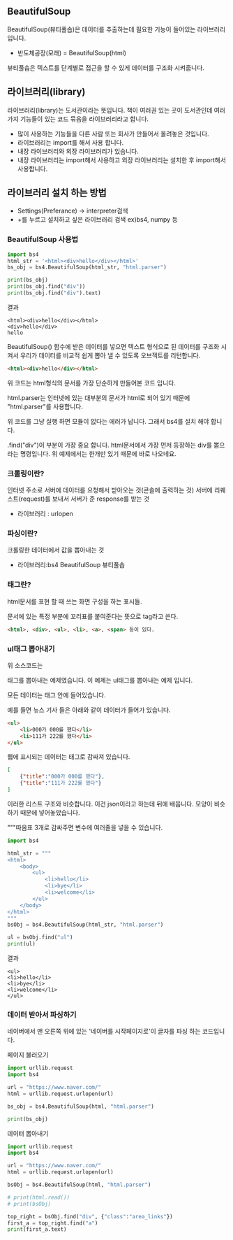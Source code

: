 ## BeautifulSoup
BeautifulSoup(뷰티풀솝)은 데이터를 추출하는데 필요한 기능이 들어있는 라이브러리 입니다.
* 반도체공장(모래) = BeautifulSoup(html)

뷰티풀솝은 텍스트를 단계별로 접근을 할 수 있게 데이터를 구조화 시켜줍니다.

## 라이브러리(library)
라이브러리(library)는 도서관이라는 뜻입니다. 책이 여러권 있는 곳이 도서관인데 여러가지 기능들이 있는 코드 묶음을 라이브러리라고 합니다.
* 많이 사용하는 기능들을 다른 사람 또는 회사가 만들어서 올려놓은 것입니다.
* 라이브러리는 import를 해서 사용 합니다.
* 내장 라이브러리와 외장 라이브러리가 있습니다.
* 내장 라이브러리는 import해서 사용하고 외장 라이브러리는 설치한 후 import해서 사용합니다.

## 라이브러리 설치 하는 방법
* Settings(Preferance) -> interpreter검색
* +를 누르고 설치하고 싶은 라이브러리 검색 ex)bs4, numpy 등   


###  BeautifulSoup 사용법
```python
import bs4
html_str = '<html><div>hello</div></html>'
bs_obj = bs4.BeautifulSoup(html_str, "html.parser")

print(bs_obj)
print(bs_obj.find("div"))
print(bs_obj.find("div").text)
```

결과
```text
<html><div>hello</div></html>
<div>hello</div>
hello
```

BeautifulSoup() 함수에 받은 데이터를 넣으면 텍스트 형식으로 된 데이터를 구조화 시켜서 우리가 데이터를 비교적 쉽게 뽑아 낼 수 있도록 오브젝트를 리턴합니다.

```html
<html><div>hello</div></html>
```
위 코드는 html형식의 문서를 가장 단순하게 만들어본 코드 입니다.

html.parser는 인터넷에 있는 대부분의 문서가 html로 되어 있기 때문에 "html.parser"를 사용합니다.


위 코드를 그냥 실행 하면 모듈이 없다는 에러가 납니다.
그래서 bs4를 설치 해야 합니다.

.find("div")이 부분이 가장 중요 합니다. html문서에서 가장 먼저 등장하는 div를 뽑으라는 명령입니다. 위 예제에서는 한개만 있기 때문에 바로 나오네요.

### 크롤링이란?
인터넷 주소로 서버에 데이터를 요청해서 받아오는 것(콘솔에 출력하는 것)
서버에 리퀘스트(request)를 보내서 서버가 준 response를 받는 것
* 라이브러리 : urlopen

### 파싱이란?
크롤링한 데이터에서 값을 뽑아내는 것
* 라이브러리:bs4 BeautifulSoup 뷰티풀솝


### 태그란?
html문서를 표현 할 때 쓰는 화면 구성을 하는 표시들.

문서에 있는 특정 부분에 꼬리표를 붙여준다는 뜻으로 tag라고 쓴다.
```html
<html>, <div>, <ul>, <li>, <a>, <span> 등이 있다.
```

### ul태그 뽑아내기
위 소스코드는 <div>태그를 뽑아내는 예제였습니다. 이 예제는 ul태그를 뽑아내는 예제 입니다.

모든 데이터는 태그 안에 들어있습니다.

예를 들면 뉴스 기사 들은 아래와 같이 데이터가 들어가 있습니다.

```html
<ul>
	<li>000가 000를 했다</li>
	<li>111가 222를 했다</li>
</ul>
```
웹에 표시되는 데이터는 태그로 감싸져 있습니다.

```json
[
	{"title":"000가 000를 했다"},
	{"title":"111가 222를 했다"}
]
```
이러한 리스트 구조와 비슷합니다. 이건 json이라고 하는데 뒤에 배웁니다. 모양이 비슷하기 때문에 넣어놓았습니다.

"""따옴표 3개로 감싸주면 변수에 여러줄을 넣을 수 있습니다.
```python
import bs4

html_str = """
<html>
    <body>
        <ul>
            <li>hello</li>
            <li>bye</li>
            <li>welcome</li>
        </ul>
    </body>
</html>
"""
bsObj = bs4.BeautifulSoup(html_str, "html.parser")

ul = bsObj.find("ul")
print(ul)

```

결과
```text
<ul>
<li>hello</li>
<li>bye</li>
<li>welcome</li>
</ul>
```

### 데이터 받아서 파싱하기
네이버에서 맨 오른쪽 위에 있는 '네이버를 시작페이지로'이 글자를 파싱 하는 코드입니다.

페이지 불러오기
```python
import urllib.request
import bs4

url = "https://www.naver.com/"
html = urllib.request.urlopen(url)

bs_obj = bs4.BeautifulSoup(html, "html.parser")

print(bs_obj)
```

데이터 뽑아내기
```python
import urllib.request
import bs4

url = "https://www.naver.com/"
html = urllib.request.urlopen(url)

bsObj = bs4.BeautifulSoup(html, "html.parser")

# print(html.read())
# print(bsObj)

top_right = bsObj.find("div", {"class":"area_links"})
first_a = top_right.find("a")
print(first_a.text)
```

